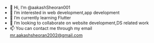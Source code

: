 - 👋 Hi, I’m @aakashSheoran001
- 👀 I’m interested in web development,app development
- 🌱 I’m currently learning Flutter
- 💞️ I’m looking to collaborate on website development,DS related work
- 📫 You can contact me through my email mr.aakashsheoran2002@gmail.com

<!---
aakashSheoran001/aakashSheoran001 is a ✨ special ✨ repository because its `README.md` (this file) appears on your GitHub profile.
You can click the Preview link to take a look at your changes.
--->

